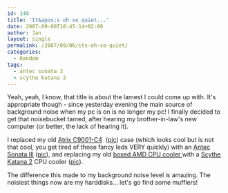 ```yaml
---
id: 140
title: 'It&apos;s oh so quiet...'
date: 2007-09-06T10:45:14+02:00
author: Jan
layout: single
permalink: /2007/09/06/its-oh-so-quiet/
categories:
  - Random
tags:
  - antec sonata 3
  - scythe katana 2
---
```

Yeah, yeah, I know, that title is about the lamest I could come up with. It's appropriate though - since yesterday evening the main source of background noise when my pc is on is no longer my pc! I finally decided to get that noisebucket tamed, after hearing my brother-in-law's new computer (or better, the lack of hearing it).

I replaced my old [Atrix C9001-C4](http://www.aone.co.uk/ProdInfo.ASP?ProductID=44)  ([pic](/assets/images/2007/09/atrix.jpg)) case (which looks cool but is not that cool, you get tired of those fancy leds VERY quickly) with an [Antec Sonata III](http://www.antec.com/us/productDetails.php?ProdID=15137) ([pic](/assets/images/2007/09/sonataIII.jpg)), and replacing my old [boxed AMD CPU cooler ](/assets/images/2007/09/amd_boxed.jpg) with a [Scythe Katana 2](http://www.scythe-usa.com/product/cpu/030/scktn2000_detail.html) CPU cooler ([pic](/assets/images/2007/09/scythe_katana_2.jpg)).

The difference this made to my background noise level is amazing. The noisiest things now are my harddisks... let's go find some mufflers!

